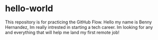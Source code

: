 # hello-world
This repository is for practicing the GitHub Flow.
Hello my name is Benny Hernandez, Im really intrested in starting a tech career. Im looking for any and everything that will help me land my first remote job!
